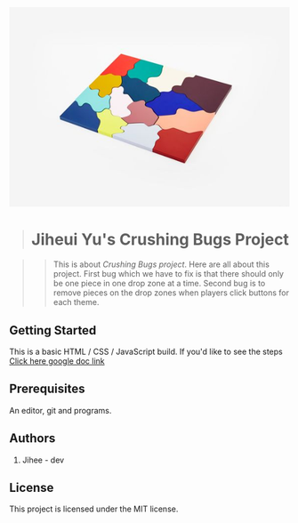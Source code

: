 ![puzzle](images/puzzleImage.jpg "puzzle Image")

># Jiheui Yu's Crushing Bugs Project


>>This is about *Crushing Bugs project*. Here are all about this project.
First bug which we have to fix is that there should only be one piece in one drop zone at a time.
Second bug is to remove pieces on the drop zones when players click buttons for each theme.

## Getting Started
This is a basic HTML / CSS / JavaScript build. If you'd like to see the steps
[Click here google doc link](https://docs.google.com/document/d/1nTgLLrGB3FVEztDETEWYaZctJOAE7zLaOFp_DFyHd8o/edit?usp=sharing)

## Prerequisites

An editor, git and programs.

## Authors
1. Jihee - dev

## License
This project is licensed under the MIT license.
